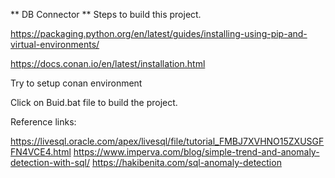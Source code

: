 ** DB Connector **
Steps to build this project.

https://packaging.python.org/en/latest/guides/installing-using-pip-and-virtual-environments/

https://docs.conan.io/en/latest/installation.html

Try to setup conan environment 

Click on Buid.bat file to build the project.

Reference links:

https://livesql.oracle.com/apex/livesql/file/tutorial_FMBJ7XVHNO15ZXUSGFFN4VCE4.html
https://www.imperva.com/blog/simple-trend-and-anomaly-detection-with-sql/
https://hakibenita.com/sql-anomaly-detection
